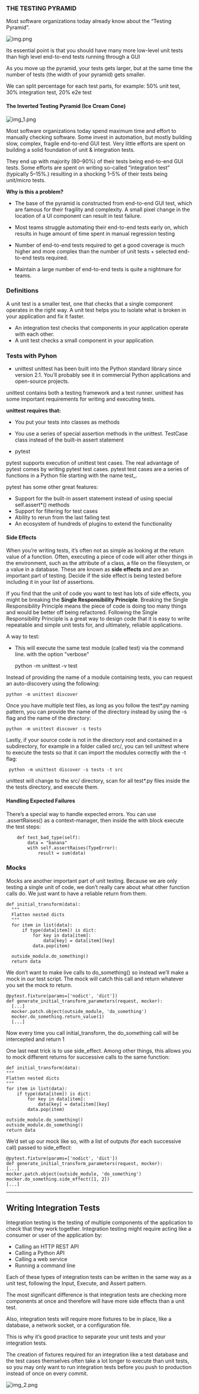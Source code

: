 ### THE TESTING PYRAMID

Most software organizations today already know about the “Testing Pyramid”.

![img.png](img.png)

Its essential point is that you should have many more low-level unit tests than high level 
end-to-end tests running through a GUI

As you move up the pyramid, your tests gets larger, 
but at the same time the number of tests (the width of your pyramid) gets smaller.


We can split percentage for each test parts,
for example: 50% unit test, 30% integration test, 20% e2e test

#### The Inverted Testing Pyramid (Ice Cream Cone)

![img_1.png](img_1.png)


Most software organizations today spend maximum time and effort to manually checking software. 
Some invest in automation, but mostly building slow, complex, fragile end-to-end GUI test. 
Very little efforts are spent on building a solid foundation of unit & integration tests.

They end up with majority (80–90%) of their tests being end-to-end GUI tests. 
Some efforts are spent on writing so-called “integration test” (typically 5–15%.) 
resulting in a shocking 1–5% of their tests being unit/micro tests.

**Why is this a problem?**

- The base of the pyramid is constructed from end-to-end GUI test, 
which are famous for their fragility and complexity. 
A small pixel change in the location of a UI component can result in test failure.

- Most teams struggle automating their end-to-end tests early on, which results in huge amount of 
time spent in manual regression testing

- Number of end-to-end tests required to get a good coverage is much higher and more complex than the
number of unit tests + selected end-to-end tests required.

- Maintain a large number of end-to-end tests is quite a nightmare for teams.

### Definitions

A unit test is a smaller test, one that checks that a single component operates in the right way.
A unit test helps you to isolate what is broken in your application and fix it faster.

- An integration test checks that components in your application operate with each other.
- A unit test checks a small component in your application.

### Tests with Pyhon

- unittest
unittest has been built into the Python standard library since version 2.1. 
You’ll probably see it in commercial Python applications and open-source projects.

unittest contains both a testing framework and a test runner. unittest has some important 
requirements for writing and executing tests.

**unittest requires that:**
- You put your tests into classes as methods
- You use a series of special assertion methods in the unittest.
TestCase class instead of the built-in assert statement



- pytest

pytest supports execution of unittest test cases. 
The real advantage of pytest comes by writing pytest test cases. 
pytest test cases are a series of functions in a Python file starting with the name test_.


pytest has some other great features:

- Support for the built-in assert statement instead of using special self.assert*() methods
- Support for filtering for test cases
- Ability to rerun from the last failing test
- An ecosystem of hundreds of plugins to extend the functionality

#### Side Effects
When you’re writing tests, it’s often not as simple as looking at the return value of a function. 
Often, executing a piece of code will alter other things in the environment, 
such as the attribute of a class, a file on the filesystem, or a value in a database. 
These are known as **side effects** and are an important part of testing. 
Decide if the side effect is being tested before including it in your list of assertions.

If you find that the unit of code you want to test has lots of side effects, 
you might be breaking the **Single Responsibility Principle**. 
Breaking the Single Responsibility Principle means the piece of code is doing too many
things and would be better off being refactored. 
Following the Single Responsibility Principle is a great way to design code 
that it is easy to write repeatable and simple unit tests for, and ultimately, 
reliable applications.


A way to test:

- This will execute the same test module (called test) via the command line.
with the option "verbose"

    python -m unittest -v test

Instead of providing the name of a module containing tests, 
you can request an auto-discovery using the following:
    
    python -m unittest discover



Once you have multiple test files, as long as you follow the test*.py naming pattern, 
you can provide
the name of the directory instead by using the -s flag and the name of the directory:

    python -m unittest discover -s tests

Lastly, if your source code is not in the directory root and contained in a subdirectory, 
for example in a folder called src/, you can tell unittest
where to execute the tests so that it can import the modules correctly with the -t flag:

     python -m unittest discover -s tests -t src

unittest will change to the src/ directory, scan for all test*.py 
files inside the the tests directory, and execute them.

#### Handling Expected Failures

There’s a special way to handle expected errors. You can use .assertRaises() as a context-manager, 
then inside the with block execute the test steps:

        def test_bad_type(self):
            data = "banana"
            with self.assertRaises(TypeError):
                result = sum(data)


### Mocks
Mocks are another important part of unit testing. Because we are only testing a single unit of code,
we don’t really care about what other function calls do. We just want to have a reliable return 
from them.

    def initial_transform(data):
      """
      Flatten nested dicts
      """
      for item in list(data):
          if type(data[item]) is dict:
              for key in data[item]:
                  data[key] = data[item][key]
              data.pop(item)
  
      outside_module.do_something()
      return data

We don’t want to make live calls to do_something() so instead we’ll make a mock in our test script.
The mock will catch this call and return whatever you set the mock to return.

    @pytest.fixture(params=['nodict', 'dict'])
    def generate_initial_transform_parameters(request, mocker):
      [...]
      mocker.patch.object(outside_module, 'do_something')
      mocker.do_something.return_value(1)
      [...]

Now every time you call initial_transform, the do_something call will be intercepted and return 1


One last neat trick is to use side_effect. 
Among other things, this allows you to mock different returns
for successive calls to the same function:

    def initial_transform(data):
    """
    Flatten nested dicts
    """
    for item in list(data):
        if type(data[item]) is dict:
            for key in data[item]:
                data[key] = data[item][key]
            data.pop(item)

    outside_module.do_something()
    outside_module.do_something()
    return data


We’d set up our mock like so, with a list of outputs (for each successive call) passed to side_effect:

    @pytest.fixture(params=['nodict', 'dict'])
    def generate_initial_transform_parameters(request, mocker):
    [...]
    mocker.patch.object(outside_module, 'do_something')
    mocker.do_something.side_effect([1, 2])
    [...]


----

## Writing Integration Tests

Integration testing is the testing of multiple components of the application to check that they work together. Integration testing might require acting like a consumer or user of the application by:

- Calling an HTTP REST API
- Calling a Python API
- Calling a web service
- Running a command line

Each of these types of integration tests can be written in the same way as a unit test, 
following the Input, Execute, and Assert pattern. 

The most significant difference is that integration tests are checking more components 
at once and therefore will have more side effects than a unit test. 

Also, integration tests will require 
more fixtures to be in place, like a database, a network socket, or a configuration file.

This is why it’s good practice to separate your unit tests and your integration tests.

The creation of fixtures required for an integration like a test database and the test cases 
themselves often take a lot longer to execute than unit tests, so you may only want to run 
integration tests before you push to production instead of once on every commit.

![img_2.png](img_2.png)



